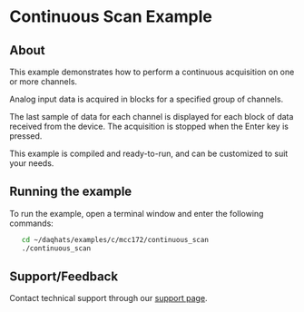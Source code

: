 # Continuous Scan Example

## About
This example demonstrates how to perform a continuous acquisition on one or more 
channels.

Analog input data is acquired in blocks for a specified group of channels.

The last sample of data for each channel is displayed for each block of data 
received from the device. The acquisition is stopped when the Enter key is 
pressed.

This example is compiled and ready-to-run, and can be customized to suit 
your needs.

## Running the example
To run the example, open a terminal window and enter the following commands:
```sh
   cd ~/daqhats/examples/c/mcc172/continuous_scan
   ./continuous_scan
```

## Support/Feedback
Contact technical support through our
[support page](https://www.mccdaq.com/support/support_form.aspx).
